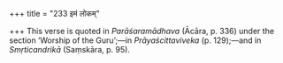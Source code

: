 +++
title = "233 इमं लोकम्"

+++
This verse is quoted in *Parāśaramādhava* (Ācāra, p. 336) under the
section ‘Worship of the Guru’;—in *Prāyaścittaviveka* (p. 129);—and in
*Smṛticandrikā* (Saṃskāra, p. 95).


